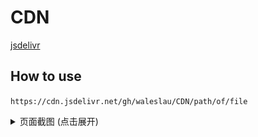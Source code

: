 # CDN  

[jsdelivr](https://www.jsdelivr.com/?docs=gh)  

## How to use  

`https://cdn.jsdelivr.net/gh/waleslau/CDN/path/of/file`

<details>
  <summary>页面截图 (点击展开)</summary>
![](https://github.com/waleslau/CDN/raw/master/img/20200323131051.gif)
</details>
